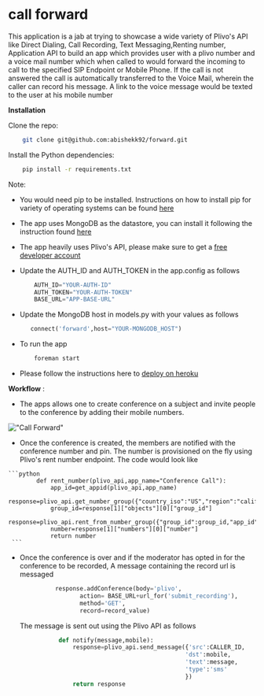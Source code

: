 call forward
==========

This application is a jab at trying to showcase a wide variety of Plivo's API like Direct Dialing, Call Recording, Text Messaging,Renting number, Application API to build an app which provides user with a plivo number and a voice mail number which when called to would forward the incoming to call to the specified SIP Endpoint or Mobile Phone. If the call is not answered the call is automatically transferred to the Voice Mail, wherein the caller can record his message. A link to the voice message would be texted to the user at his mobile number

__Installation__


Clone the repo:

```bash
    git clone git@github.com:abishekk92/forward.git
```

Install the Python dependencies:

```bash
    pip install -r requirements.txt
```
Note: 

  - You would need pip to be installed. Instructions on how to install pip for variety of operating systems can be found [here](http://www.pip-installer.org/en/latest/installing.html)

  - The app uses MongoDB as the datastore, you can install it following the instruction found [here](http://docs.mongodb.org/manual/installation/)
  
  - The app heavily uses Plivo's API, please make sure to get a [free developer account](http://plivo.com/)
  
  - Update the AUTH_ID and AUTH_TOKEN in the app.config as follows 
  
    ```python
        AUTH_ID="YOUR-AUTH-ID"
        AUTH_TOKEN="YOUR-AUTH-TOKEN"
        BASE_URL="APP-BASE-URL"
    ```
    
  - Update the MongoDB host in models.py with your values as follows
     
     ```python
        connect('forward',host="YOUR-MONGODB_HOST")
     ```
     
  - To run the app
    
    ```bash
        foreman start
    ```
  - Please follow the instructions here to [deploy on heroku]( https://devcenter.heroku.com/articles/python)

__Workflow__ : 
   
   - The apps allows one to create conference on a subject and invite people to the conference by adding their mobile numbers.

   !["Call Forward"](https://raw.github.com/abishekk92/foward/master/screenshots/forward.png)
 
   

   - Once the conference is created, the members are notified with the conference number and pin. The number is provisioned on the fly using Plivo's rent number endpoint. The code would look like
     
    ```python
            def rent_number(plivo_api,app_name="Conference Call"):
                app_id=get_appid(plivo_api,app_name)
	            response=plivo_api.get_number_group({"country_iso":"US","region":"california"})
	            group_id=response[1]["objects"][0]["group_id"]
	            response=plivo_api.rent_from_number_group({"group_id":group_id,"app_id":app_id})
	            number=response[1]["numbers"][0]["number"]
	            return number
     ```

   - Once the conference is over and if the moderator has opted in for the conference to be recorded, A message containing the record url is messaged
      
      ```python
                response.addConference(body='plivo',
    			       action= BASE_URL+url_for('submit_recording'),
				       method='GET',
				       record=record_value)
      ```
      The message is sent out using the Plivo API as follows

     ```python 
                def notify(message,mobile):
                    response=plivo_api.send_message({'src':CALLER_ID,
				                                    'dst':mobile,
				                                    'text':message,
				                                    'type':'sms'
			    	                                })
	                return response
     ```
